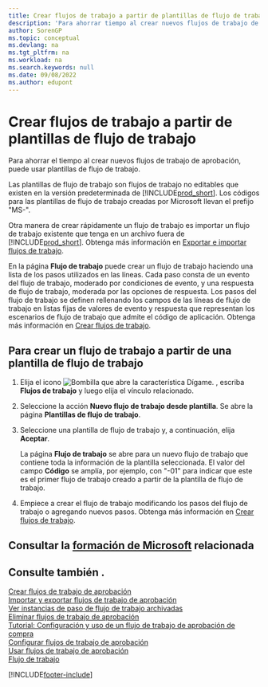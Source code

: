 ```yaml
---
title: Crear flujos de trabajo a partir de plantillas de flujo de trabajo
description: 'Para ahorrar tiempo al crear nuevos flujos de trabajo de aprobación, puede crear flujos de trabajo no editables a partir de plantillas de flujo de trabajo con el prefijo "MS".'
author: SorenGP
ms.topic: conceptual
ms.devlang: na
ms.tgt_pltfrm: na
ms.workload: na
ms.search.keywords: null
ms.date: 09/08/2022
ms.author: edupont
---
```

# <a name="create-workflows-from-workflow-templates"></a><a name="create-workflows-from-workflow-templates"></a>Crear flujos de trabajo a partir de plantillas de flujo de trabajo

Para ahorrar el tiempo al crear nuevos flujos de trabajo de aprobación, puede usar plantillas de flujo de trabajo.  

Las plantillas de flujo de trabajo son flujos de trabajo no editables que existen en la versión predeterminada de [!INCLUDE[prod_short](includes/prod_short.md)]. Los códigos para las plantillas de flujo de trabajo creadas por Microsoft llevan el prefijo "MS-".  

Otra manera de crear rápidamente un flujo de trabajo es importar un flujo de trabajo existente que tenga en un archivo fuera de [!INCLUDE[prod_short](includes/prod_short.md)]. Obtenga más información en [Exportar e importar flujos de trabajo](across-how-to-export-and-import-workflows.md).  

En la página **Flujo de trabajo** puede crear un flujo de trabajo haciendo una lista de los pasos utilizados en las líneas. Cada paso consta de un evento del flujo de trabajo, moderado por condiciones de evento, y una respuesta de flujo de trabajo, moderada por las opciones de respuesta. Los pasos del flujo de trabajo se definen rellenando los campos de las líneas de flujo de trabajo en listas fijas de valores de evento y respuesta que representan los escenarios de flujo de trabajo que admite el código de aplicación. Obtenga más información en [Crear flujos de trabajo](across-how-to-create-workflows.md).  

## <a name="to-create-a-workflow-from-a-workflow-template"></a><a name="to-create-a-workflow-from-a-workflow-template"></a>Para crear un flujo de trabajo a partir de una plantilla de flujo de trabajo

1. Elija el icono ![Bombilla que abre la característica Dígame.](media/ui-search/search_small.png "Dígame qué desea hacer") , escriba **Flujos de trabajo** y luego elija el vínculo relacionado.  
2. Seleccione la acción **Nuevo flujo de trabajo desde plantilla**. Se abre la página **Plantillas de flujo de trabajo**.  
3. Seleccione una plantilla de flujo de trabajo y, a continuación, elija **Aceptar**.  

   La página **Flujo de trabajo** se abre para un nuevo flujo de trabajo que contiene toda la información de la plantilla seleccionada. El valor del campo **Código** se amplía, por ejemplo, con "-01" para indicar que este es el primer flujo de trabajo creado a partir de la plantilla de flujo de trabajo.  
4. Empiece a crear el flujo de trabajo modificando los pasos del flujo de trabajo o agregando nuevos pasos. Obtenga más información en [Crear flujos de trabajo](across-how-to-create-workflows.md).  

## <a name="see-related-microsoft-training"></a><a name="see-related-microsoft-training"></a>Consultar la [formación de Microsoft](/training/modules/create-workflows/) relacionada

## <a name="see-also"></a><a name="see-also"></a>Consulte también .

[Crear flujos de trabajo de aprobación](across-how-to-create-workflows.md)  
[Importar y exportar flujos de trabajo de aprobación](across-how-to-export-and-import-workflows.md)  
[Ver instancias de paso de flujo de trabajo archivadas](across-how-to-view-archived-workflow-step-instances.md)  
[Eliminar flujos de trabajo de aprobación](across-how-to-delete-workflows.md)  
[Tutorial: Configuración y uso de un flujo de trabajo de aprobación de compra](walkthrough-setting-up-and-using-a-purchase-approval-workflow.md)  
[Configurar flujos de trabajo de aprobación](across-set-up-workflows.md)  
[Usar flujos de trabajo de aprobación](across-use-workflows.md)  
[Flujo de trabajo](across-workflow.md)  


[!INCLUDE[footer-include](includes/footer-banner.md)]
